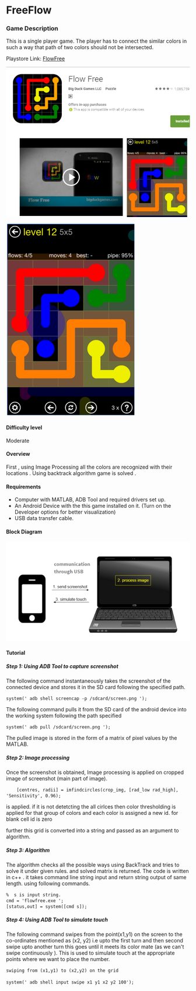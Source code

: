 # FreeFlow


### Game Description
This is a single player game. The player has to connect the similar colors in such a way that path of two colors should not be intersected.


Playstore Link: [FlowFree](https://play.google.com/store/apps/details?id=com.bigduckgames.flow)

![Playstore](/Images/playstore_flowfree.png) 

![Image](/Images/flowfree.png)

#### Difficulty level
Moderate

#### Overview
First , using Image Processing all the colors are recognized with their locations .  Using backtrack algorithm game is solved .


#### Requirements
- Computer with MATLAB, ADB Tool and required drivers set up.
- An Android Device with the this game installed on it. (Turn on the Developer options for better visualization)
- USB data transfer cable.

#### Block Diagram

![BlockDiagram](/Images/BlockDiagram.png)

#### Tutorial
##### Step 1: Using ADB Tool to capture screenshot
The following command instantaneously takes the screenshot of the connected device and stores it in the SD card following the specified path.
  
  ```                     
system(' adb shell screencap -p /sdcard/screen.png ');
```       

The following command pulls it from the SD card of the android device into the working system following the path specified

```
system(' adb pull /sdcard/screen.png ');
  ```
  
The pulled image is stored in the form of a matrix of pixel values by the MATLAB.
                
                
##### Step 2: Image processing

Once the screenshot is obtained, Image processing is applied on cropped image of screenshot (main part of image).

```
	[centres, radii] = imfindcircles(crop_img, [rad_low rad_high], 'Sensitivity', 0.96);
```

is applied. if it is not detetcting the all cirlces then color thresholding is applied for that group of colors and each
color is assigned a new id. for blank cell id is zero

further this grid is converted into a string and passed as an argument to algorithm.


##### Step 3: Algorithm

The algorithm checks all the possible ways using BackTrack and tries to solve it under given rules. and solved matrix is returned.
The code is written in c++ . it takes command line string input  and return string output of same length. using following commands.

```
%  s is input string.
cmd = 'flowfree.exe ';
[status,out] = system([cmd s]);

```

##### Step 4: Using ADB Tool to simulate touch
The following command swipes from the point(x1,y1) on the screen to the co-ordinates mentioned as (x2, y2) i.e upto the first turn and then second swipe upto another turn this goes until it meets its color mate (as we can't swipe continuously ). This is used to simulate touch at the appropriate points where we want to place the number.

```
swiping from (x1,y1) to (x2,y2) on the grid 

system(' adb shell input swipe x1 y1 x2 y2 100');

```           
